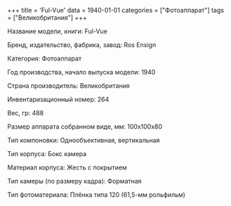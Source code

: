 +++
title = 'Ful-Vue'
data = 1940-01-01
categories = ["Фотоаппарат"]
tags = ["Великобритания"]
+++

Название модели, книги: Ful-Vue

Бренд, издательство, фабрика, завод: Ros Ensign

Категория: Фотоаппарат

Год производства, начало выпуска модели: 1940

Страна производитель: Великобритания

Инвентаризационный номер: 264

Вес, гр: 488

Размер аппарата  собранном виде, мм: 100х100х80

Тип компоновки: Однообъективная, вертикальная

Тип корпуса: Бокс камера

Материал корпуса: Жесть с покрытием

Тип камеры (по размеру кадра): Форматная

Тип фотоматериала: Плёнка типа 120 (61,5-мм рольфильм)

